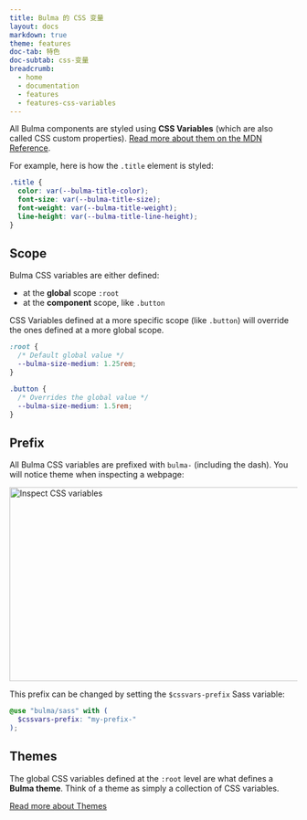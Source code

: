 ```yaml
---
title: Bulma 的 CSS 变量
layout: docs
markdown: true
theme: features
doc-tab: 特色
doc-subtab: css-变量
breadcrumb:
  - home
  - documentation
  - features
  - features-css-variables
---
```


All Bulma components are styled using **CSS Variables** (which are also called CSS custom properties). [Read more about them on the MDN Reference](https://developer.mozilla.org/en-US/docs/Web/CSS/Using_CSS_custom_properties).

For example, here is how the `.title` element is styled:

```css
.title {
  color: var(--bulma-title-color);
  font-size: var(--bulma-title-size);
  font-weight: var(--bulma-title-weight);
  line-height: var(--bulma-title-line-height);
}
```

## Scope

Bulma CSS variables are either defined:

- at the **global** scope `:root`
- at the **component** scope, like `.button`

CSS Variables defined at a more specific scope (like `.button`) will override the ones defined at a more global scope.

```css
:root {
  /* Default global value */
  --bulma-size-medium: 1.25rem;
}

.button {
  /* Overrides the global value */
  --bulma-size-medium: 1.5rem;
}
```

## Prefix

All Bulma CSS variables are prefixed with `bulma-` (including the dash). You will notice theme when inspecting a webpage:

<img src="/assets/images/content-inspect.png" alt="Inspect CSS variables" width="640" height="340">

This prefix can be changed by setting the `$cssvars-prefix` Sass variable:

```scss
@use "bulma/sass" with (
  $cssvars-prefix: "my-prefix-"
);
```

## Themes

The global CSS variables defined at the `:root` level are what defines a **Bulma theme**. Think of a theme as simply a collection of CSS variables.

<p>
  <a href="{{ site.url }}/documentation/features/themes/">
    Read more about Themes
  </a>
</p>
